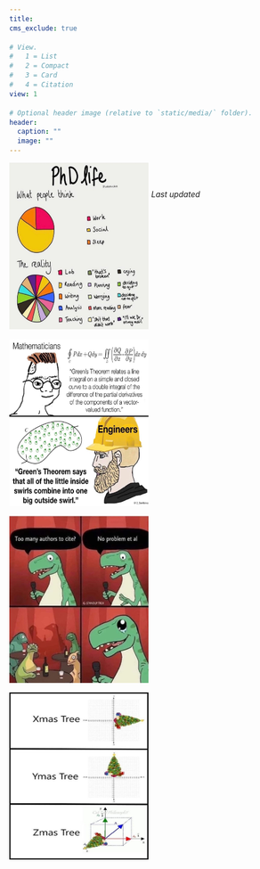 ```yaml
---
title: 
cms_exclude: true

# View.
#   1 = List
#   2 = Compact
#   3 = Card
#   4 = Citation
view: 1

# Optional header image (relative to `static/media/` folder).
header:
  caption: ""
  image: ""
---
```

</div>
<div class="image123">
    <div style="float:left;margin-right:5px;">
        <img src="./meme1.jpg" height="300" width="250"  />
        <p style="text-align:center;"> </p>
    </div>
    <div style="float:left;margin-right:5px;">
        <img class="middle-img" src="./meme2.jpg" height="300" width="250" />
        <p style="text-align:center;"> </p>
    </div>
    <div style="float:left;margin-right:5px;">
        <img class="middle-img" src="./meme3.jpg" height="300" width="250" />
        <p style="text-align:center;"> </p>
    </div>
    <div style="float:left;margin-right:5px;">
        <img class="middle-img" src="./meme4.jpg" height="300" width="250" />
        <p style="text-align:center;"> </p>
    </div>
</div>

<br><br>

<body>
<p> <em> Last updated </em> </p>
<p id="myId"></p> 
<script> 
var date = new Date(); 
var p = document.getElementById("myId"); 
p.innerHTML = date; 
</script> 
</body>